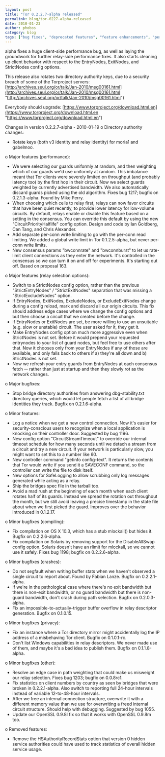 ```yaml
---
layout: post
title: "Tor 0.2.2.7-alpha released"
permalink: blog/tor-0227-alpha-released
date: 2010-01-23
author: phobos
category: blog
tags: ["bug fixes", "deprecated features", "feature enhancements", "performance enhancements", "security critical", "security fixes"]
---
```


alpha fixes a huge client-side performance bug, as well
as laying the groundwork for further relay-side performance fixes. It
also starts cleaning up client behavior with respect to the EntryNodes,
ExitNodes, and StrictNodes config options.

This release also rotates two directory authority keys, due to a security
breach of some of the Torproject servers:
 [http://archives.seul.org/or/talk/Jan-2010/msg00161.html](http://archives.seul.org/or/talk/Jan-2010/msg00161.html "http://archives.seul.org/or/talk/Jan-2010/msg00161.html")

Everybody should upgrade:
 [https://www.torproject.org/download.html.en](https://www.torproject.org/download.html.en "https://www.torproject.org/download.html.en")

Changes in version 0.2.2.7-alpha - 2010-01-19
 o Directory authority changes:
 - Rotate keys (both v3 identity and relay identity) for moria1
 and gabelmoo.

o Major features (performance):
 - We were selecting our guards uniformly at random, and then weighting
 which of our guards we'd use uniformly at random. This imbalance
 meant that Tor clients were severely limited on throughput (and
 probably latency too) by the first hop in their circuit. Now we
 select guards weighted by currently advertised bandwidth. We also
 automatically discard guards picked using the old algorithm. Fixes
 bug 1217; bugfix on 0.2.1.3-alpha. Found by Mike Perry.
 - When choosing which cells to relay first, relays can now favor
 circuits that have been quiet recently, to provide lower latency
 for low-volume circuits. By default, relays enable or disable this
 feature based on a setting in the consensus. You can override
 this default by using the new "CircuitPriorityHalflife" config
 option. Design and code by Ian Goldberg, Can Tang, and Chris
 Alexander.
 - Add separate per-conn write limiting to go with the per-conn read
 limiting. We added a global write limit in Tor 0.1.2.5-alpha,
 but never per-conn write limits.
 - New consensus params "bwconnrate" and "bwconnburst" to let us
 rate-limit client connections as they enter the network. It's
 controlled in the consensus so we can turn it on and off for
 experiments. It's starting out off. Based on proposal 163.

o Major features (relay selection options):
 - Switch to a StrictNodes config option, rather than the previous
 "StrictEntryNodes" / "StrictExitNodes" separation that was missing a
 "StrictExcludeNodes" option.
 - If EntryNodes, ExitNodes, ExcludeNodes, or ExcludeExitNodes
 change during a config reload, mark and discard all our origin
 circuits. This fix should address edge cases where we change the
 config options and but then choose a circuit that we created before
 the change.
 - If EntryNodes or ExitNodes are set, be more willing to use an
 unsuitable (e.g. slow or unstable) circuit. The user asked for it,
 they get it.
 - Make EntryNodes config option much more aggressive even when
 StrictNodes is not set. Before it would prepend your requested
 entrynodes to your list of guard nodes, but feel free to use others
 after that. Now it chooses only from your EntryNodes if any of
 those are available, and only falls back to others if a) they're
 all down and b) StrictNodes is not set.
 - Now we refresh your entry guards from EntryNodes at each consensus
 fetch -- rather than just at startup and then they slowly rot as
 the network changes.

o Major bugfixes:
 - Stop bridge directory authorities from answering dbg-stability.txt
 directory queries, which would let people fetch a list of all
 bridge identities they track. Bugfix on 0.2.1.6-alpha.

o Minor features:
 - Log a notice when we get a new control connection. Now it's easier
 for security-conscious users to recognize when a local application
 is knocking on their controller door. Suggested by bug 1196.
 - New config option "CircuitStreamTimeout" to override our internal
 timeout schedule for how many seconds until we detach a stream from
 a circuit and try a new circuit. If your network is particularly
 slow, you might want to set this to a number like 60.
 - New controller command "getinfo config-text". It returns the
 contents that Tor would write if you send it a SAVECONF command,
 so the controller can write the file to disk itself.
 - New options for SafeLogging to allow scrubbing only log messages
 generated while acting as a relay.
 - Ship the bridges spec file in the tarball too.
 - Avoid a mad rush at the beginning of each month when each client
 rotates half of its guards. Instead we spread the rotation out
 throughout the month, but we still avoid leaving a precise timestamp
 in the state file about when we first picked the guard. Improves
 over the behavior introduced in 0.1.2.17.

o Minor bugfixes (compiling):
 - Fix compilation on OS X 10.3, which has a stub mlockall() but
 hides it. Bugfix on 0.2.2.6-alpha.
 - Fix compilation on Solaris by removing support for the
 DisableAllSwap config option. Solaris doesn't have an rlimit for
 mlockall, so we cannot use it safely. Fixes bug 1198; bugfix on
 0.2.2.6-alpha.

o Minor bugfixes (crashes):
 - Do not segfault when writing buffer stats when we haven't observed
 a single circuit to report about. Found by Fabian Lanze. Bugfix on
 0.2.2.1-alpha.
 - If we're in the pathological case where there's no exit bandwidth
 but there is non-exit bandwidth, or no guard bandwidth but there
 is non-guard bandwidth, don't crash during path selection. Bugfix
 on 0.2.0.3-alpha.
 - Fix an impossible-to-actually-trigger buffer overflow in relay
 descriptor generation. Bugfix on 0.1.0.15.

o Minor bugfixes (privacy):
 - Fix an instance where a Tor directory mirror might accidentally
 log the IP address of a misbehaving Tor client. Bugfix on
 0.1.0.1-rc.
 - Don't list Windows capabilities in relay descriptors. We never made
 use of them, and maybe it's a bad idea to publish them. Bugfix
 on 0.1.1.8-alpha.

o Minor bugfixes (other):
 - Resolve an edge case in path weighting that could make us misweight
 our relay selection. Fixes bug 1203; bugfix on 0.0.8rc1.
 - Fix statistics on client numbers by country as seen by bridges that
 were broken in 0.2.2.1-alpha. Also switch to reporting full 24-hour
 intervals instead of variable 12-to-48-hour intervals.
 - After we free an internal connection structure, overwrite it
 with a different memory value than we use for overwriting a freed
 internal circuit structure. Should help with debugging. Suggested
 by bug 1055.
 - Update our OpenSSL 0.9.8l fix so that it works with OpenSSL 0.9.8m
 too.

o Removed features:
 - Remove the HSAuthorityRecordStats option that version 0 hidden
 service authorities could have used to track statistics of overall
 hidden service usage.

